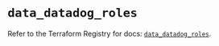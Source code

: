 # `data_datadog_roles`

Refer to the Terraform Registry for docs: [`data_datadog_roles`](https://registry.terraform.io/providers/datadog/datadog/3.56.0/docs/data-sources/roles).
